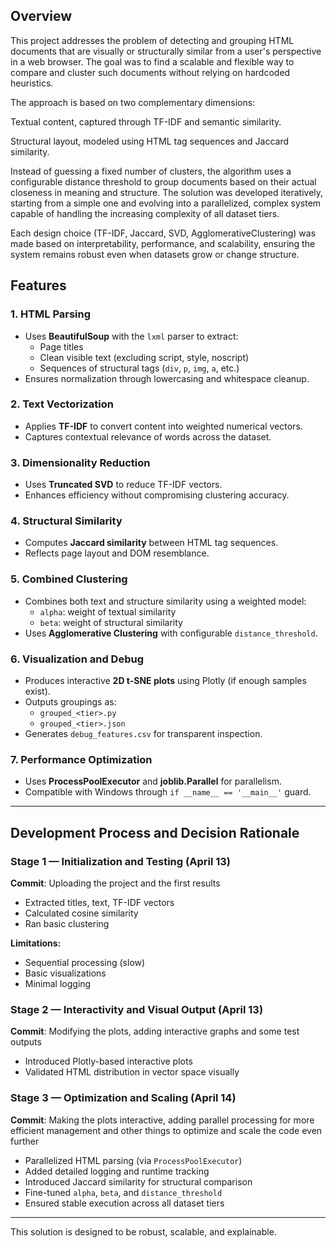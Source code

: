 ## Overview
This project addresses the problem of detecting and grouping HTML documents that are visually or structurally similar from a user's perspective in a web browser. The goal was to find a scalable and flexible way to compare and cluster such documents without relying on hardcoded heuristics.

The approach is based on two complementary dimensions:

Textual content, captured through TF-IDF and semantic similarity.

Structural layout, modeled using HTML tag sequences and Jaccard similarity.

Instead of guessing a fixed number of clusters, the algorithm uses a configurable distance threshold to group documents based on their actual closeness in meaning and structure. The solution was developed iteratively, starting from a simple one and evolving into a parallelized, complex system capable of handling the increasing complexity of all dataset tiers.

Each design choice (TF-IDF, Jaccard, SVD, AgglomerativeClustering) was made based on interpretability, performance, and scalability, ensuring the system remains robust even when datasets grow or change structure.

## Features

### 1. HTML Parsing
- Uses **BeautifulSoup** with the `lxml` parser to extract:
  - Page titles
  - Clean visible text (excluding script, style, noscript)
  - Sequences of structural tags (`div`, `p`, `img`, `a`, etc.)
- Ensures normalization through lowercasing and whitespace cleanup.

### 2. Text Vectorization
- Applies **TF-IDF** to convert content into weighted numerical vectors.
- Captures contextual relevance of words across the dataset.

### 3. Dimensionality Reduction
- Uses **Truncated SVD** to reduce TF-IDF vectors.
- Enhances efficiency without compromising clustering accuracy.

### 4. Structural Similarity
- Computes **Jaccard similarity** between HTML tag sequences.
- Reflects page layout and DOM resemblance.

### 5. Combined Clustering
- Combines both text and structure similarity using a weighted model:
  - `alpha`: weight of textual similarity
  - `beta`: weight of structural similarity
- Uses **Agglomerative Clustering** with configurable `distance_threshold`.

### 6. Visualization and Debug
- Produces interactive **2D t-SNE plots** using Plotly (if enough samples exist).
- Outputs groupings as:
  - `grouped_<tier>.py`
  - `grouped_<tier>.json`
- Generates `debug_features.csv` for transparent inspection.

### 7. Performance Optimization
- Uses **ProcessPoolExecutor** and **joblib.Parallel** for parallelism.
- Compatible with Windows through `if __name__ == '__main__'` guard.

---

## Development Process and Decision Rationale

### Stage 1 — Initialization and Testing (April 13)
**Commit**: Uploading the project and the first results

- Extracted titles, text, TF-IDF vectors
- Calculated cosine similarity
- Ran basic clustering

**Limitations:**
- Sequential processing (slow)
- Basic visualizations
- Minimal logging

### Stage 2 — Interactivity and Visual Output (April 13)
**Commit**: Modifying the plots, adding interactive graphs and some test outputs

- Introduced Plotly-based interactive plots
- Validated HTML distribution in vector space visually

### Stage 3 — Optimization and Scaling (April 14)
**Commit**: Making the plots interactive, adding parallel processing for more efficient management and other things to optimize and scale the code even further

- Parallelized HTML parsing (via `ProcessPoolExecutor`)
- Added detailed logging and runtime tracking
- Introduced Jaccard similarity for structural comparison
- Fine-tuned `alpha`, `beta`, and `distance_threshold`
- Ensured stable execution across all dataset tiers

---


This solution is designed to be robust, scalable, and explainable. 
